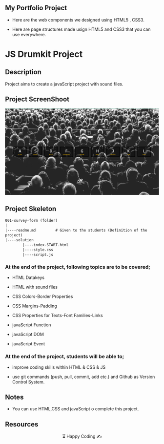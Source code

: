## My Portfolio Project

- Here are the web components we designed using HTML5 , CSS3.

- Here are page structures made usign HTML5 and CSS3 that you can use everywhere.

# JS Drumkit Project

## Description

Project aims to create a javaScript project with sound files.

## Project ScreenShoot

![](./ScreenShot.png)

## Project Skeleton

```
001-survey-form (folder)
|
|----readme.md         # Given to the students (Definition of the project)
|----solution
        |----index-START.html
        |----style.css
        |----script.js
```

### At the end of the project, following topics are to be covered;

- HTML Datakeys

- HTML with sound files

- CSS Colors-Border Properties

- CSS Margins-Padding

- CSS Properties for Texts-Font Families-Links

- javaScript Function

- javaScript DOM

- javaScript Event

### At the end of the project, students will be able to;

- improve coding skills within HTML & CSS & JS

- use git commands (push, pull, commit, add etc.) and Github as Version Control System.

## Notes

- You can use HTML,CSS and javaScript o complete this project.

## Resources

<center> &#8987; Happy Coding  &#9997; </center>

